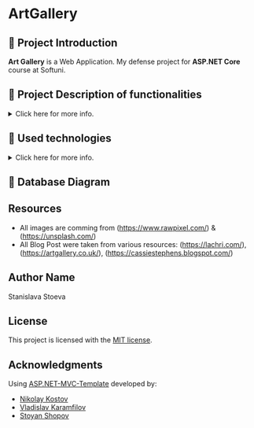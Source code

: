# ArtGallery

## :art: Project Introduction
**Art Gallery** is a Web Application. 
My defense project for **ASP.NET Core** course at Softuni.

## :pencil: Project Description of functionalities
<details>
<summary> 
    Click here for more info. 
</summary>
  
Art Gallery's main idea is to be an app for booking and sales. A place where regular users can book an exhibition or buy a painting. 3 roles: user, admin and manager.
  
<strong> User: </strong>
* Can book an exhibition event in the Gallery or buy a painting from the app store.
* Can read Blog Posts and create comments on any Article.
* Cancel booked exhibition events or request orders cancellation. Once a User cancels, an already made order should be approved by the manager.
  
<strong> Admin: </strong>
* Can create or delete Blog Posts.
* Can create, update or delete events and paintings available for sale.
* Can Manage Users and Edit User.
  
<strong> Manager: </strong>
* Can approve the requested cancellation of an order.
* Can Confirm or decline the user's booked event. It depends on Max Capacity for an event.
* Can control what events are available for booking.
  
<strong> :pushpin: Restrictions: </strong>
* Guest Vistors (a user who is not Logged-in) are restricted to browsing through exhibition events and painting in the App Store, also through the Blog Posts, which are available for them to read. Guest Visitors cannot create comments, make orders or book events.
* Users are not allowed to create Blog Posts and Events only if they are Administrators.
* Any user can create Comments as long as it is a Logged-in user. Guest users are not allowed to create comments.
* Only admin is allowed to create Blog Posts and Events.
  
</details>

## :hammer: Used technologies
<details>
<summary> 
    Click here for more info. 
 </summary>
  
* ASP.NET CORE 6.0 MVC
* ASP.NET Core Areas
* Entity Framework [CORE 6.0](https://docs.microsoft.com/en-us/ef/core/)
* Newtonsoft.Json
* Seeder
* AutoMapper
* Cloudinary
* Docker Container (running Web)
* FontAwesome (font icons)
* HTML5
* CSS
  
</details>

## :floppy_disk: Database Diagram

## Resources

* All images are comming from (https://www.rawpixel.com/) & (https://unsplash.com/)
* All Blog Post were taken from various resources:
   (https://lachri.com/),
   (https://artgallery.co.uk/),
   (https://cassiestephens.blogspot.com/)
   
## Author Name 
Stanislava Stoeva

## License
This project is licensed with the [MIT license](LICENSE).

## Acknowledgments
Using [ASP.NET-MVC-Template](https://github.com/NikolayIT/ASP.NET-MVC-Template) developed by:
- [Nikolay Kostov](https://github.com/NikolayIT)
- [Vladislav Karamfilov](https://github.com/vladislav-karamfilov)
- [Stoyan Shopov](https://github.com/StoyanShopov)

